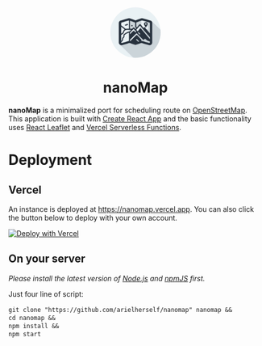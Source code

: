 <p align="center">
<img src="public/icon.jpeg" style="height: 100px; border-radius: 50%"/>
</p>
<h1 align="center">nanoMap</h1>

**nanoMap** is a minimalized port for scheduling route on [OpenStreetMap](https://openstreetmap.org). This application is built with [Create React App](https://create-react-app.dev/) and the basic functionality uses [React Leaflet](https://react-leaflet.js.org) and [Vercel Serverless Functions](https://vercel.com/docs/functions/serverless-functions).

# Deployment

## Vercel

An instance is deployed at https://nanomap.vercel.app<nothing>. You can also click the button below to deploy with your own account.

[![Deploy with Vercel](https://vercel.com/button)](https://vercel.com/new/clone?repository-url=https%3A%2F%2Fgithub.com%2Farielherself%2Fnanomap&project-name=nanomap&repository-name=nanomap&demo-title=nanoMap&demo-description=A%20minimalized%20port%20for%20scheduling%20route%20on%20OpenStreetMap&demo-url=https%3A%2F%2Fnanomap.vercel.app)

## On your server

_Please install the latest version of [Node.js](https://nodejs.org) and [npmJS](https://www.npmjs.com) first._

Just four line of script:

```shell
git clone "https://github.com/arielherself/nanomap" nanomap &&
cd nanomap &&
npm install &&
npm start
```
